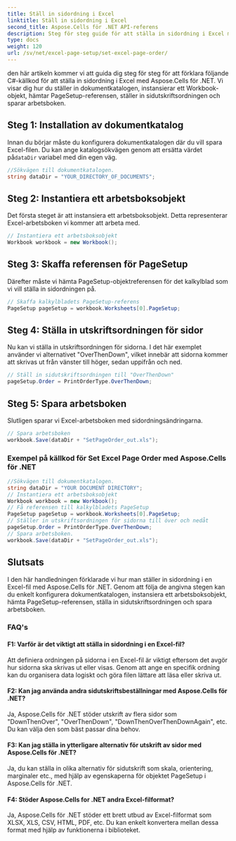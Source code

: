 ```yaml
---
title: Ställ in sidordning i Excel
linktitle: Ställ in sidordning i Excel
second_title: Aspose.Cells för .NET API-referens
description: Steg för steg guide för att ställa in sidordning i Excel med Aspose.Cells för .NET. Detaljerade instruktioner och källkod ingår.
type: docs
weight: 120
url: /sv/net/excel-page-setup/set-excel-page-order/
---
```

den här artikeln kommer vi att guida dig steg för steg för att förklara följande C#-källkod för att ställa in sidordning i Excel med Aspose.Cells för .NET. Vi visar dig hur du ställer in dokumentkatalogen, instansierar ett Workbook-objekt, hämtar PageSetup-referensen, ställer in sidutskriftsordningen och sparar arbetsboken.

## Steg 1: Installation av dokumentkatalog

 Innan du börjar måste du konfigurera dokumentkatalogen där du vill spara Excel-filen. Du kan ange katalogsökvägen genom att ersätta värdet på`dataDir` variabel med din egen väg.

```csharp
//Sökvägen till dokumentkatalogen.
string dataDir = "YOUR_DIRECTORY_OF_DOCUMENTS";
```

## Steg 2: Instantiera ett arbetsboksobjekt

Det första steget är att instansiera ett arbetsboksobjekt. Detta representerar Excel-arbetsboken vi kommer att arbeta med.

```csharp
// Instantiera ett arbetsboksobjekt
Workbook workbook = new Workbook();
```

## Steg 3: Skaffa referensen för PageSetup

Därefter måste vi hämta PageSetup-objektreferensen för det kalkylblad som vi vill ställa in sidordningen på.

```csharp
// Skaffa kalkylbladets PageSetup-referens
PageSetup pageSetup = workbook.Worksheets[0].PageSetup;
```

## Steg 4: Ställa in utskriftsordningen för sidor

Nu kan vi ställa in utskriftsordningen för sidorna. I det här exemplet använder vi alternativet "OverThenDown", vilket innebär att sidorna kommer att skrivas ut från vänster till höger, sedan uppifrån och ned.

```csharp
// Ställ in sidutskriftsordningen till "OverThenDown"
pageSetup.Order = PrintOrderType.OverThenDown;
```

## Steg 5: Spara arbetsboken

Slutligen sparar vi Excel-arbetsboken med sidordningsändringarna.

```csharp
// Spara arbetsboken
workbook.Save(dataDir + "SetPageOrder_out.xls");
```

### Exempel på källkod för Set Excel Page Order med Aspose.Cells för .NET 
```csharp
//Sökvägen till dokumentkatalogen.
string dataDir = "YOUR DOCUMENT DIRECTORY";
// Instantiera ett arbetsboksobjekt
Workbook workbook = new Workbook();
// Få referensen till kalkylbladets PageSetup
PageSetup pageSetup = workbook.Worksheets[0].PageSetup;
// Ställer in utskriftsordningen för sidorna till över och nedåt
pageSetup.Order = PrintOrderType.OverThenDown;
// Spara arbetsboken.
workbook.Save(dataDir + "SetPageOrder_out.xls");
```

## Slutsats

I den här handledningen förklarade vi hur man ställer in sidordning i en Excel-fil med Aspose.Cells för .NET. Genom att följa de angivna stegen kan du enkelt konfigurera dokumentkatalogen, instansiera ett arbetsboksobjekt, hämta PageSetup-referensen, ställa in sidutskriftsordningen och spara arbetsboken.

### FAQ's

#### F1: Varför är det viktigt att ställa in sidordning i en Excel-fil?

Att definiera ordningen på sidorna i en Excel-fil är viktigt eftersom det avgör hur sidorna ska skrivas ut eller visas. Genom att ange en specifik ordning kan du organisera data logiskt och göra filen lättare att läsa eller skriva ut.

#### F2: Kan jag använda andra sidutskriftsbeställningar med Aspose.Cells för .NET?

Ja, Aspose.Cells för .NET stöder utskrift av flera sidor som "DownThenOver", "OverThenDown", "DownThenOverThenDownAgain", etc. Du kan välja den som bäst passar dina behov.

#### F3: Kan jag ställa in ytterligare alternativ för utskrift av sidor med Aspose.Cells för .NET?

Ja, du kan ställa in olika alternativ för sidutskrift som skala, orientering, marginaler etc., med hjälp av egenskaperna för objektet PageSetup i Aspose.Cells för .NET.

#### F4: Stöder Aspose.Cells for .NET andra Excel-filformat?

Ja, Aspose.Cells för .NET stöder ett brett utbud av Excel-filformat som XLSX, XLS, CSV, HTML, PDF, etc. Du kan enkelt konvertera mellan dessa format med hjälp av funktionerna i biblioteket.